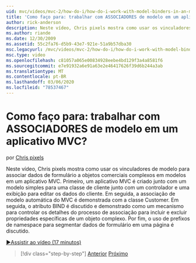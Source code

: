 ```yaml
---
uid: mvc/videos/mvc-2/how-do-i/how-do-i-work-with-model-binders-in-an-mvc-application
title: 'Como faço para: trabalhar com ASSOCIADORES de modelo em um aplicativo MVC? | Microsoft Docs'
author: rick-anderson
description: Neste vídeo, Chris pixels mostra como usar os vinculadores de modelo para associar dados de formulário a objetos comerciais complexos em modelos em um aplicativo MVC. Primeiro, um Applicat MVC...
ms.author: riande
ms.date: 12/30/2009
ms.assetid: 55c2fa76-d5b9-43e7-921e-51a9b57dba30
msc.legacyurl: /mvc/videos/mvc-2/how-do-i/how-do-i-work-with-model-binders-in-an-mvc-application
msc.type: video
ms.openlocfilehash: c81057a065e00834928eebe4bd129f3a4a8581f6
ms.sourcegitcommit: e7e91932a6e91a63e2e46417626f39d6b244a3ab
ms.translationtype: MT
ms.contentlocale: pt-BR
ms.lasthandoff: 03/06/2020
ms.locfileid: "78537467"
---
```

# <a name="how-do-i-work-with-model-binders-in-an-mvc-application"></a>Como faço para: trabalhar com ASSOCIADORES de modelo em um aplicativo MVC?

por [Chris pixels](https://twitter.com/chrispels)

Neste vídeo, Chris pixels mostra como usar os vinculadores de modelo para associar dados de formulário a objetos comerciais complexos em modelos em um aplicativo MVC. Primeiro, um aplicativo MVC é criado junto com um modelo simples para uma classe de cliente junto com um controlador e uma exibição para editar os dados do cliente. Em seguida, a associação de modelo automática do MVC é demonstrada com a classe Customer. Em seguida, o atributo BIND é discutido e demonstrado como um mecanismo para controlar os detalhes do processo de associação para incluir e excluir propriedades específicas de um objeto complexo. Por fim, o uso de prefixos de namespace para segmentar dados de formulário em uma página é discutido.

[&#9654;Assistir ao vídeo (17 minutos)](https://channel9.msdn.com/Blogs/ASP-NET-Site-Videos/how-do-i-work-with-model-binders-in-an-mvc-application)

> [!div class="step-by-step"]
> [Anterior](how-do-i-create-a-custom-html-helper-for-an-mvc-application.md)
> [Próximo](how-do-i-use-httpverbs-attributes-in-an-mvc-application.md)
